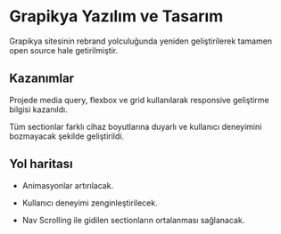 # Grapikya Yazılım ve Tasarım

Grapikya sitesinin rebrand yolculuğunda yeniden geliştirilerek tamamen open source hale getirilmiştir.


## Kazanımlar

Projede media query, flexbox ve grid kullanılarak responsive geliştirme bilgisi kazanıldı.

Tüm sectionlar farklı cihaz boyutlarına duyarlı ve kullanıcı deneyimini bozmayacak şekilde geliştirildi.

  
## Yol haritası

- Animasyonlar artırılacak.

- Kullanıcı deneyimi zenginleştirilecek.

- Nav Scrolling ile gidilen sectionların ortalanması sağlanacak.

  
